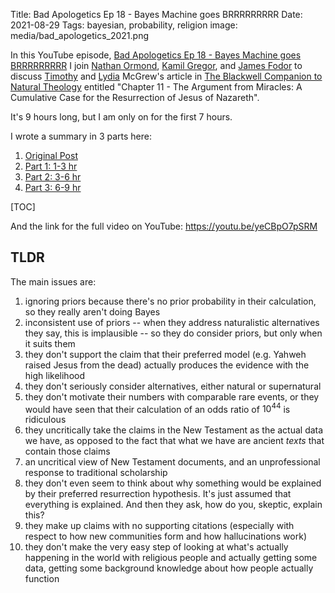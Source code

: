 Title: Bad Apologetics Ep 18 - Bayes Machine goes BRRRRRRRRR
Date: 2021-08-29
Tags: bayesian, probability, religion
image: media/bad_apologetics_2021.png

In this YouTube episode, [Bad Apologetics Ep 18 - Bayes Machine goes BRRRRRRRRR](https://youtu.be/yeCBpO7pSRM) I join [Nathan Ormond](https://www.youtube.com/channel/UCy63pdWnpupE8MfxpMNfRNg), [Kamil Gregor](https://www.idc.com/getdoc.jsp?containerId=PRF004699), and [James Fodor](https://www.youtube.com/channel/UCcprhl4otMOQPL5PDbtbheQ) to discuss [Timothy](https://timothymcgrew.com) and [Lydia](http://www.lydiamcgrew.com) McGrew's article in [The Blackwell Companion to Natural Theology](https://onlinelibrary.wiley.com/doi/book/10.1002/9781444308334) entitled "Chapter 11 - The Argument from Miracles: A Cumulative Case for the Resurrection of Jesus of Nazareth".  

It's 9 hours long, but I am only on for the first 7 hours.  

I wrote a summary in 3 parts here:

1. [Original Post]({filename}../media/bad_apologetics_2021.md)
2. [Part 1: 1-3 hr]({filename}../religion/bad_apologetics_2021_summary_part_1.md)
3. [Part 2: 3-6 hr]({filename}../religion/bad_apologetics_2021_summary_part_2.md)
4. [Part 3: 6-9 hr]({filename}../religion/bad_apologetics_2021_summary_part_3.md)


[TOC]


And the link for the full video on YouTube: https://youtu.be/yeCBpO7pSRM

## TLDR

The main issues are:

1. ignoring priors because there's no prior probability in their calculation, so they really aren't doing Bayes
2. inconsistent use of priors -- when they address naturalistic alternatives they say, this is implausible -- so they do consider priors, but only when it suits them
3. they don't support the claim that their preferred model (e.g. Yahweh raised Jesus from the dead) actually produces the evidence with the high likelihood
4. they don't seriously consider alternatives, either natural or supernatural
5. they don't motivate their numbers with comparable rare events, or they would have seen that their calculation of an odds ratio of $10^{44}$ is ridiculous
6. they uncritically take the claims in the New Testament as the actual data we have, as opposed to the fact that what we have are ancient *texts* that contain those claims
7. an uncritical view of New Testament documents, and an unprofessional response to traditional scholarship
8. they don't even seem to think about why something would be explained by their preferred resurrection hypothesis.  It's just assumed that everything is explained. And then they ask, how do you, skeptic, explain this?
9. they make up claims with no supporting citations (especially with respect to how new communities form and how hallucinations work)
10. they don't make the very easy step of looking at what's actually happening in the world with religious people and actually getting some data, getting some background knowledge about how people actually function 
